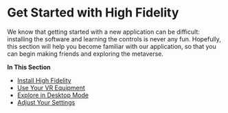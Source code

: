 # Get Started with High Fidelity

We know that getting started with a new application can be difficult: installing the software and learning the controls is never any fun. Hopefully, this section will help you become familiar with our application, so that you can begin making friends and exploring the metaverse. 

**In This Section**  

* [Install High Fidelity](./install)
* [Use Your VR Equipment](./vr-controls)
* [Explore in Desktop Mode](./keyboard-shortcuts)
* [Adjust Your Settings](./adjust-settings)

